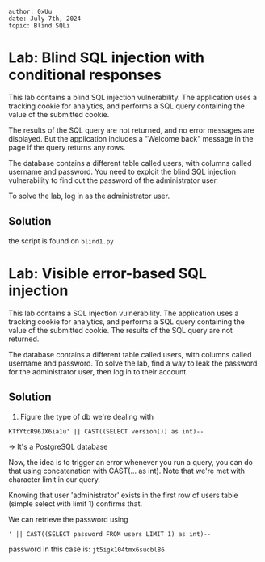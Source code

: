 ```
author: 0xUu
date: July 7th, 2024
topic: Blind SQLi
```


# Lab: Blind SQL injection with conditional responses

This lab contains a blind SQL injection vulnerability. The application uses a tracking cookie for analytics, and performs a SQL query containing the value of the submitted cookie.

The results of the SQL query are not returned, and no error messages are displayed. But the application includes a "Welcome back" message in the page if the query returns any rows.

The database contains a different table called users, with columns called username and password. You need to exploit the blind SQL injection vulnerability to find out the password of the administrator user.

To solve the lab, log in as the administrator user.

## Solution

the script is found on `blind1.py`


# Lab: Visible error-based SQL injection

This lab contains a SQL injection vulnerability. The application uses a tracking cookie for analytics, and performs a SQL query containing the value of the submitted cookie. The results of the SQL query are not returned.

The database contains a different table called users, with columns called username and password. To solve the lab, find a way to leak the password for the administrator user, then log in to their account.

## Solution

1. Figure the type of db we're dealing with

```
KTfYtcR96JX6ia1u' || CAST((SELECT version()) as int)--
```

-> It's a PostgreSQL database

Now, the idea is to trigger an error whenever you run a query, you can do that using
concatenation with CAST(... as int). Note that we're met with character limit in our query.

Knowing that user 'administrator' exists in the first row of users table (simple select with limit 1) confirms that.

We can retrieve the password using

```
' || CAST((SELECT password FROM users LIMIT 1) as int)--
```

password in this case is: `jt5igk104tmx6sucbl86`
